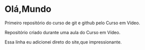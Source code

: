 # Olá,Mundo
 Primeiro repositório do curso de git e github pelo Curso em Vídeo.
 
 Repositório criado durante uma aula do Curso em Vídeo.

 Essa linha eu adicionei direto do site,que impressionante.
